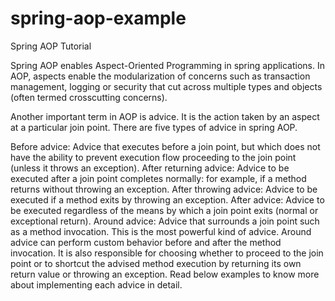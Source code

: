 # spring-aop-example

Spring AOP Tutorial

Spring AOP enables Aspect-Oriented Programming in spring applications. In AOP, aspects enable the modularization of concerns such as transaction management, logging or security that cut across multiple types and objects (often termed crosscutting concerns).

Another important term in AOP is advice. It is the action taken by an aspect at a particular join point. There are five types of advice in spring AOP.

Before advice: Advice that executes before a join point, but which does not have the ability to prevent execution flow proceeding to the join point (unless it throws an exception).
After returning advice: Advice to be executed after a join point completes normally: for example, if a method returns without throwing an exception.
After throwing advice: Advice to be executed if a method exits by throwing an exception.
After advice: Advice to be executed regardless of the means by which a join point exits (normal or exceptional return).
Around advice: Advice that surrounds a join point such as a method invocation. This is the most powerful kind of advice. Around advice can perform custom behavior before and after the method invocation. It is also responsible for choosing whether to proceed to the join point or to shortcut the advised method execution by returning its own return value or throwing an exception.
Read below examples to know more about implementing each advice in detail.
